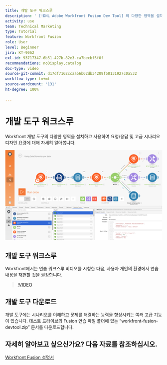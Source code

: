 ```yaml
---
title: 개발 도구 워크스루
description: ' [!DNL Adobe Workfront Fusion Dev Tool] 의 다양한 영역을 설치하고 사용하는 방법 및 고급 시나리오 디자인 요령에 대해 자세히 알아봅니다.'
activity: use
team: Technical Marketing
type: Tutorial
feature: Workfront Fusion
role: User
level: Beginner
jira: KT-9062
exl-id: 93717347-6b51-427b-82e3-ca7becbf5f0f
recommendations: noDisplay,catalog
doc-type: video
source-git-commit: d17df7162ccaab6b62db34209f50131927c0a532
workflow-type: tm+mt
source-wordcount: '131'
ht-degree: 100%

---
```


# 개발 도구 워크스루

Workfront 개발 도구의 다양한 영역을 설치하고 사용하여 요청/응답 및 고급 시나리오 디자인 요령에 대해 자세히 알아봅니다.

![Fusion 시나리오 및 개발 도구의 이미지](assets/troubleshooting-and-error-handling-1.png)

## 개발 도구 워크스루

Workfront에서는 연습 워크스루 비디오를 시청한 다음, 사용자 개인의 환경에서 연습 내용을 재현할 것을 권장합니다.

>[!VIDEO](https://video.tv.adobe.com/v/335303/?quality=12&learn=on&enablevpops)


## 개발 도구 다운로드

개발 도구에는 시나리오를 이해하고 문제를 해결하는 능력을 향상시키는 여러 고급 기능이 있습니다. 테스트 드라이브의 Fusion 연습 파일 폴더에 있는 “workfront-fusion-devtool.zip” 문서를 다운로드합니다.



## 자세히 알아보고 싶으신가요? 다음 자료를 참조하십시오.

[Workfront Fusion 설명서](https://experienceleague.adobe.com/docs/workfront/using/adobe-workfront-fusion/workfront-fusion-2.html?lang=ko-KR)
